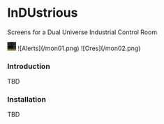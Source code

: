 # InDUstrious
Screens for a Dual Universe Industrial Control Room

<img src="mon01.png" width="20vw">
![Alerts](/mon01.png)
![Ores](/mon02.png)

### Introduction
TBD

### Installation
TBD
